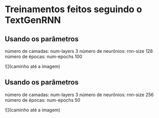 # Treinamentos feitos seguindo o TextGenRNN

## Usando os parâmetros
número de camadas: num-layers 3
número de neurônios: rnn-size 128
número de épocas: num-epochs 100

![](caminho até a imagem)

## Usando os parâmetros
número de camadas: num-layers 3
número de neurônios: rnn-size 256
número de épocas: num-epochs 50

![](caminho até a imagem)

